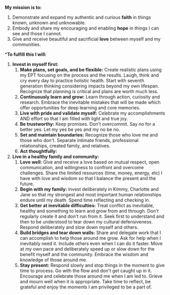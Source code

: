 **My mission is to:**
1. Demonstrate and expand my authentic and curious **faith** in things known, unknown and unknowable.
2. Embody and share my encouraging and enabling **hope** in things I can see and those I cannot.
3. Give and receive beautiful and sacrificial **love** between myself and my communities.

***To fulfill this I will:**

1. **Invest in myself first:**
	1. **Make plans, set goals, and be flexible:** Create realistic plans using my EPT focusing on the process and the results. Laugh, think and cry every day to practice holistic health. Start with seventh generation thinking considering impacts beyond my own lifespan. Recognize that planning is critical and plans are worth much less.
	2. **Continuously learn and grow:** Learn through action, curiosity and research.  Embrace the inevitable mistakes that will be made which offer opportunities for deep learning and core memories.
	3. **Live with pride and validate myself:** Celebrate my accomplishments AND effort so that I am filled with light and true joy.
	4. **Be trustworthy:** Keep promises. Don't overcommit. Say no for a better yes. Let my yes be yes and my no be no.
	5. **Set and maintain boundaries:** Recognize those who love me and those who don't.  Separate intimate friends, professional relationships, created family, and relatives.
	6. **Act thoughtfully:** 
2. **Live in a healthy family and community:**
	1. **Love well:** Give and receive a love based on mutual respect, open communication, and willingness to confront and overcome challenges. Share the limited resources (time, money, energy, etc) I have with love and wisdom so that I balance the present and the future.
	2. **Begin with my family:** Invest deliberately in Kimmy, Charlotte and Jane so that my strongest and most important human relationships endure until my death. Spend time reflecting and checking in.
	3. **Get better at inevitable difficulties:** Treat conflict as inevitable, healthy and something to learn and grow from and through. Don't regularly create it and don't run from it. Seek first to understand and then to be understood to tear down my cultural defensiveness. Respond deliberately and slow down myself and others.
	4. **Build bridges and tear down walls:** Share and delegate work that I can accomplish to help those around me grow. Ask for help when I inevitably need it. Include others even when I can do it faster. Move at my own pace and deliberately speed up or slow down for the benefit myself and the community. Embrace the wisdom and knowledge of those around me.
	5. **Stay present:** Respond slowly and stop things in the moment to give time to process. Go with the flow and don't get caught up in it. Encourage and celebrate those around me when I am led to. Grieve and mourn well when it is appropriate. Take time to reflect, be grateful and enjoy the moments I am privileged to be a part of.
